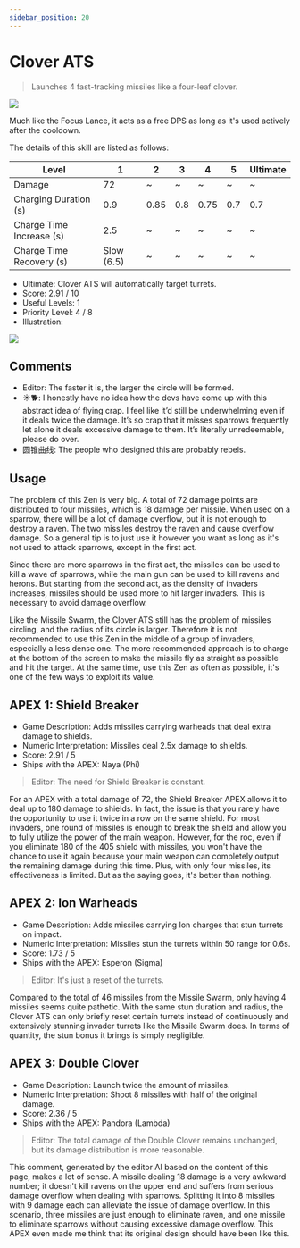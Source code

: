 ```yaml
---
sidebar_position: 20
---
```


# Clover ATS

> Launches 4 fast-tracking missiles like a four-leaf clover.

<img src="/terms/ATS.png" style={{zoom:0.45}}/>

Much like the Focus Lance, it acts as a free DPS as long as it's used actively after the cooldown.

The details of this skill are listed as follows:

| Level                    | 1          | 2    | 3    | 4    | 5    | Ultimate |
| ------------------------ | ---------- | ---- | ---- | ---- | ---- | -------- |
| Damage                   | 72         | ~    | ~    | ~    | ~    | ~        |
| Charging Duration (s)    | 0.9        | 0.85 | 0.8  | 0.75 | 0.7  | 0.7      |
| Charge Time Increase (s) | 2.5        | ~    | ~    | ~    | ~    | ~        |
| Charge Time Recovery (s) | Slow (6.5) | ~    | ~    | ~    | ~    | ~        |

- Ultimate: Clover ATS will automatically target turrets.
- Score: 2.91 / 10
- Useful Levels: 1
- Priority Level: 4 / 8
- Illustration:

<img src="/skills/cats.gif" style={{zoom:1}}/>

## Comments

- Editor: The faster it is, the larger the circle will be formed.
- ☀🐕: I honestly have no idea how the devs have come up with this abstract idea of flying crap. I feel like it’d still be underwhelming even if it deals twice the damage. It’s so crap that it misses sparrows frequently let alone it deals excessive damage to them. It’s literally unredeemable, please do over.
- 圆锥曲线: The people who designed this are probably rebels.

## Usage

The problem of this Zen is very big. A total of 72 damage points are distributed to four missiles, which is 18 damage per missile. When used on a sparrow, there will be a lot of damage overflow, but it is not enough to destroy a raven. The two missiles destroy the raven and cause overflow damage. So a general tip is to just use it however you want as long as it's not used to attack sparrows, except in the first act.

Since there are more sparrows in the first act, the missiles can be used to kill a wave of sparrows, while the main gun can be used to kill ravens and herons. But starting from the second act, as the density of invaders increases, missiles should be used more to hit larger invaders. This is necessary to avoid damage overflow.

Like the Missile Swarm, the Clover ATS still has the problem of missiles circling, and the radius of its circle is larger. Therefore it is not recommended to use this Zen in the middle of a group of invaders, especially a less dense one. The more recommended approach is to charge at the bottom of the screen to make the missile fly as straight as possible and hit the target. At the same time, use this Zen as often as possible, it's one of the few ways to exploit its value.

## APEX 1: Shield Breaker

- Game Description: Adds missiles carrying warheads that deal extra damage to shields.
- Numeric Interpretation: Missiles deal 2.5x damage to shields.
- Score: 2.91 / 5
- Ships with the APEX: Naya (Phi)

> Editor: The need for Shield Breaker is constant.

For an APEX with a total damage of 72, the Shield Breaker APEX allows it to deal up to 180 damage to shields. In fact, the issue is that you rarely have the opportunity to use it twice in a row on the same shield. For most invaders, one round of missiles is enough to break the shield and allow you to fully utilize the power of the main weapon. However, for the roc, even if you eliminate 180 of the 405 shield with missiles, you won't have the chance to use it again because your main weapon can completely output the remaining damage during this time. Plus, with only four missiles, its effectiveness is limited. But as the saying goes, it's better than nothing.

## APEX 2: Ion Warheads

- Game Description: Adds missiles carrying Ion charges that stun turrets on impact.
- Numeric Interpretation: Missiles stun the turrets within 50 range for 0.6s.
- Score: 1.73 / 5
- Ships with the APEX: Esperon (Sigma)

> Editor: It's just a reset of the turrets.

Compared to the total of 46 missiles from the Missile Swarm, only having 4 missiles seems quite pathetic. With the same stun duration and radius, the Clover ATS can only briefly reset certain turrets instead of continuously and extensively stunning invader turrets like the Missile Swarm does. In terms of quantity, the stun bonus it brings is simply negligible.

## APEX 3: Double Clover

- Game Description: Launch twice the amount of missiles.
- Numeric Interpretation: Shoot 8 missiles with half of the original damage.
- Score: 2.36 / 5
- Ships with the APEX: Pandora (Lambda)

> Editor: The total damage of the Double Clover remains unchanged, but its damage distribution is more reasonable.

This comment, generated by the editor AI based on the content of this page, makes a lot of sense. A missile dealing 18 damage is a very awkward number; it doesn't kill ravens on the upper end and suffers from serious damage overflow when dealing with sparrows. Splitting it into 8 missiles with 9 damage each can alleviate the issue of damage overflow. In this scenario, three missiles are just enough to eliminate raven, and one missile to eliminate sparrows without causing excessive damage overflow. This APEX even made me think that its original design should have been like this.

